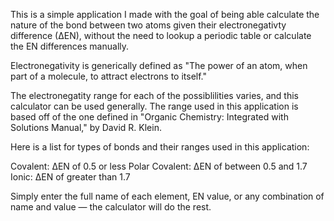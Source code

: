 This is a simple application I made with the goal of being able calculate the nature of the bond between two atoms given their electronegativty difference (∆EN), without the need to lookup a periodic table or calculate the EN differences manually. 

Electronegativity is generically defined as "The power of an atom, when part of a molecule, to attract electrons to itself."

The electronegatity range for each of the possiblilities varies, and this calculator can be used generally. The range used in this application is based off of the one defined in "Organic Chemistry: Integrated with Solutions Manual," by David R. Klein.

Here is a list for types of bonds and their ranges used in this application:

Covalent:        ∆EN of 0.5 or less
Polar Covalent:  ∆EN of between 0.5 and 1.7 
Ionic:           ∆EN of greater than 1.7

Simply enter the full name of each element, EN value, or any combination of name and value — the calculator will do the rest.